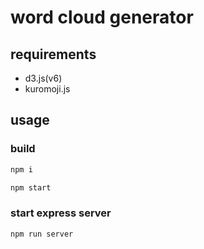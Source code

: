 # word cloud generator

## requirements

- d3.js(v6)
- kuromoji.js

## usage

### build

```sh
npm i
```

```sh
npm start
```

### start express server

```sh
npm run server
```
